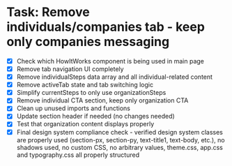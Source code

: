 # Task: Remove individuals/companies tab - keep only companies messaging

- [x] Check which HowItWorks component is being used in main page
- [x] Remove tab navigation UI completely
- [x] Remove individualSteps data array and all individual-related content
- [x] Remove activeTab state and tab switching logic
- [x] Simplify currentSteps to only use organizationSteps
- [x] Remove individual CTA section, keep only organization CTA
- [x] Clean up unused imports and functions
- [x] Update section header if needed (no changes needed)
- [x] Test that organization content displays properly
- [x] Final design system compliance check - verified design system classes are properly used (section-px, section-py, text-title1, text-body, etc.), no shadows used, no custom CSS, no arbitrary values, theme.css, app.css and typography.css all properly structured